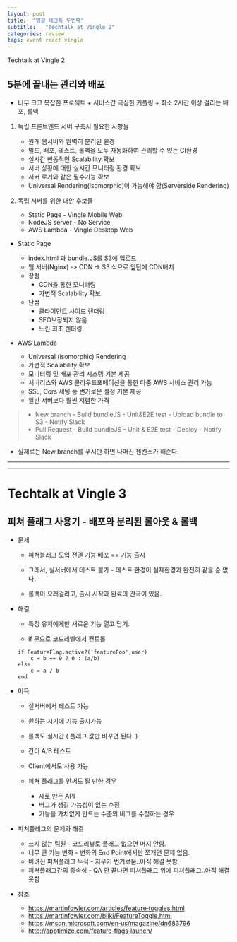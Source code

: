 ```yaml
---
layout: post
title:  "빙글 테크톡 두번째"
subtitle:   "Techtalk at Vingle 2"
categories: review
tags: event react vingle
---
```

Techtalk at Vingle 2


##  5분에 끝내는 관리와 배포

* 너무 크고 복잡한 프로젝트 + 서비스간 극심한 커플링 + 최소 2시간 이상 걸리는 배포, 롤백

1. 독립 프론트엔드 서버 구축시 필요한 사항들

    * 원래 웹서버와 완벽히 분리된 환경
    * 빌드, 배포, 테스트, 롤백을 모두 자동화하여 관리할 수 있는 CI환경
    * 실시간 변동적인 Scalability 확보
    * 서버 상황에 대한 실시간 모니터링 환경 확보
    * 서버 로거와 같은 필수기능 확보
    * Universal Rendering(isomorphic)이 가능해야 함(Serverside Rendering)

2. 독립 서버를 위한 대안 후보들

    * Static Page - Vingle Mobile Web
    * NodeJS server - No Service
    * AWS Lambda - Vingle Desktop Web

* Static Page
    * index.html 과 bundle.JS를 S3에 업로드
    * 웹 서버(Nginx) -> CDN -> S3 식으로 앞단에 CDN배치
    * 장점
        * CDN을 통한 모니터링
        * 가변적 Scalability 확보
    * 단점
        * 클라이언트 사이드 렌더링
        * SEO보장되지 않음
        * 느린 최초 렌더링

* AWS Lambda

    * Universal (isomorphic) Rendering
    * 가변적 Scalability 확보
    * 모니터링 및 배포 관리 시스템 기본 제공
    * 서버리스와 AWS 클라우드포메이션을 통한 다중 AWS 서비스 관리 가능
    * SSL, Cors 세팅 등 번거로운 설정 기본 제공
    * 일반 서버보다 훨씬 저렴한 가격

> * New branch - Build bundleJS - Unit&E2E test - Upload bundle to S3 - Notify Slack
> * Pull Request - Build bundleJS - Unit & E2E test - Deploy - Notify Slack
>
* 실제로는 New branch를 푸시만 하면 나머진 젠킨스가 해준다.

***
***

# Techtalk at Vingle 3

## 피쳐 플래그 사용기 - 배포와 분리된 롤아웃 & 롤백

* 문제
    * 피쳐블래그 도입 전엔 기능 배포 == 기능 출시

    * 그래서, 실서버에서 테스트 불가 - 테스트 환경이 실제환경과 완전히 같을 순 없다.

    * 롤백이 오래걸리고, 출시 시작과 완료의 간극이 있음.

* 해결

    * 특정 유저에게만 새로운 기능 열고 닫기.

    * if 문으로 코드레벨에서 컨트롤

    ```
    if FeatureFlag.active?('featureFoo',user)
        c = b == 0 ? 0 : (a/b)
    else
        c = a / b
    end

    ```

* 이득

    * 실서버에서 테스트 가능

    * 원하는 시기에 기능 출시가능

    * 롤백도 실시간 ( 플래그 값만 바꾸면 된다. )

    * 간이 A/B 테스트

    * Client에서도 사용 가능

    * 피쳐 플래그를 안써도 될 만한 경우
        * 새로 만든 API
        * 버그가 생길 가능성이 없는 수정
        * 기능을 가치없게 만드는 수준의 버그를 수정하는 경우

* 피쳐플래그의 문제와 해결
    * 쓰지 않는 팀원 - 코드리뷰로 플래그 없으면 머지 안함.
    * 너무 큰 기능 변화 - 변화의 End Point에서만 쪼개면 문제 없음.
    * 버려진 피쳐플래그 누적 - 지우기 번거로움..아직 해결 못함
    * 피쳐플래그간의 종속성 - QA 안 끝나면 피쳐플래그 위에 피쳐플래그..아직 해결 못함

* 참조
    * https://martinfowler.com/articles/feature‑toggles.html
    * https://martinfowler.com/bliki/FeatureToggle.html
    * https://msdn.microsoft.com/en‑us/magazine/dn683796
    * http://apptimize.com/feature‑flags‑launch/
